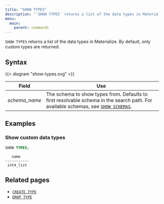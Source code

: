```yaml
---
title: "SHOW TYPES"
description: "`SHOW TYPES` returns a list of the data types in Materialize."
menu:
  main:
    parent: commands
---
```


`SHOW TYPES` returns a list of the data types in Materialize. By default, only custom types are returned.

## Syntax

{{< diagram "show-types.svg" >}}

Field | Use
------|-----
_schema&lowbar;name_ | The schema to show types from. Defaults to first resolvable schema in the search path. For available schemas, see [`SHOW SCHEMAS`](../show-schemas).


## Examples

### Show custom data types

```sql
SHOW TYPES;
```
```
   name
-----------
 int4_list
```

## Related pages

* [`CREATE TYPE`](../create-type)
* [`DROP TYPE`](../drop-type)
